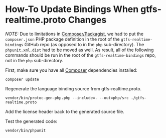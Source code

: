 # How-To Update Bindings When gtfs-realtime.proto Changes

*NOTE:* Due to limitations in
 [Composer/Packagist](https://github.com/composer/packagist/issues/472), we had
 to put the `composer.json` PHP package definition in the root of the
 `gtfs-realtime-bindings` GitHub repo (as opposed to in the `php`
 sub-directory).  The `phpunit.xml.dist` had to be moved as well.  As result,
 all of the following commands should be run in the root of the
 `gtfs-realtime-bindings` repo, not in the `php` sub-directory.

First, make sure you have all [Composer](https://getcomposer.org/) dependencies
installed:

```
composer update
```

Regenerate the language binding source from gtfs-realtime.proto.

```
vendor/bin/protoc-gen-php.php --include=. --out=php/src ./gtfs-realtime.proto
```

Add the license header back to the generated source file.

Test the generated code:

```
vendor/bin/phpunit
````
